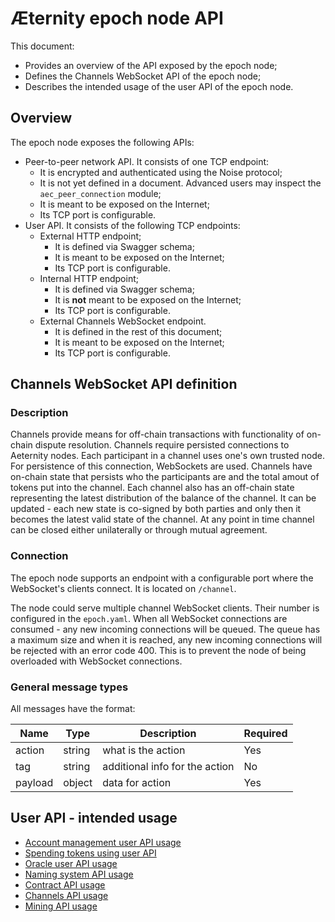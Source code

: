 # Æternity epoch node API

This document:
* Provides an overview of the API exposed by the epoch node;
* Defines the Channels WebSocket API of the epoch node;
* Describes the intended usage of the user API of the epoch node.

## Overview

The epoch node exposes the following APIs:
* Peer-to-peer network API. It consists of one TCP endpoint:
  * It is encrypted and authenticated using the Noise protocol;
  * It is not yet defined in a document. Advanced users may inspect the `aec_peer_connection` module;
  * It is meant to be exposed on the Internet;
  * Its TCP port is configurable.
* User API. It consists of the following TCP endpoints:
  * External HTTP endpoint;
    * It is defined via Swagger schema;
    * It is meant to be exposed on the Internet;
    * Its TCP port is configurable.
  * Internal HTTP endpoint;
    * It is defined via Swagger schema;
    * It is **not** meant to be exposed on the Internet;
    * Its TCP port is configurable.
  * External Channels WebSocket endpoint.
    * It is defined in the rest of this document;
    * It is meant to be exposed on the Internet;
    * Its TCP port is configurable.

## Channels WebSocket API definition

### Description
Channels provide means for off-chain transactions with functionality of on-chain dispute resolution.
Channels require persisted connections to Aeternity nodes. Each participant in
a channel uses one's own trusted node. For persistence of this connection, WebSockets
are used.
Channels have on-chain state that persists who the participants are and the
total amout of tokens put into the channel.
Each channel also has an off-chain state representing the latest distribution of the balance of the
channel. It can be updated - each new state is co-signed by both parties and only then it becomes the latest valid state of the
channel. At any point in time channel can be closed either unilaterally or
through mutual agreement.

### Connection
The epoch node supports an endpoint with a configurable port where the
WebSocket's clients connect. It is located on `/channel`.

The node could serve multiple channel WebSocket clients. Their number is configured in
the `epoch.yaml`. When all WebSocket connections are consumed - any new incoming
connections will be queued. The queue has a maximum size and when it is
reached, any new incoming connections will be rejected with an error code 400.
This is to prevent the node of being overloaded with WebSocket connections.

### General message types
All messages have the format:

| Name | Type | Description | Required |
| ---- | ---- | ----------- | -------- |
| action | string | what is the action | Yes |
| tag | string | additional info for the action | No |
| payload | object | data for action | Yes |

## User API - intended usage

* [Account management user API usage](./account_api_usage.md)
* [Spending tokens using user API](./spend_api_usage.md)
* [Oracle user API usage](./oracle_api_usage.md)
* [Naming system API usage](./naming_system_api_usage.md)
* [Contract API usage](./contract_api_usage.md)
* [Channels API usage](./channels_api_usage.md)
* [Mining API usage](./mining_api_usage.md)
